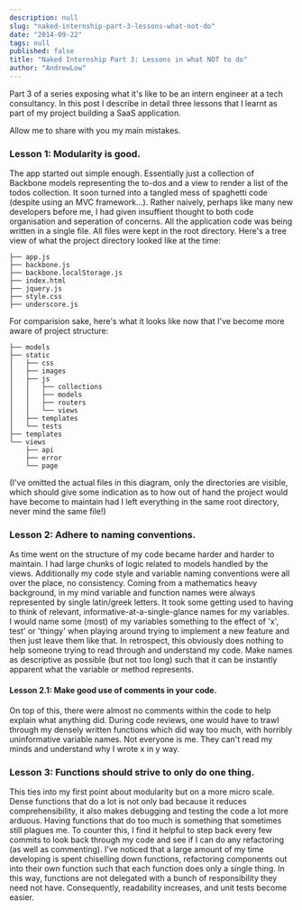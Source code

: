 ```yaml
---
description: null
slug: "naked-internship-part-3-lessons-what-not-do"
date: "2014-09-22"
tags: null
published: false
title: "Naked Internship Part 3: Lessons in what NOT to do"
author: "AndrewLow"
---
```


Part 3 of a series exposing what it's like to be an intern engineer at a tech consultancy. In this post I describe in detail three lessons that I learnt as part of my project building a SaaS application.

Allow me to share with you my main mistakes.

### Lesson 1: Modularity is good.

The app started out simple enough. Essentially just a collection of Backbone models representing the to-dos and a view to render a list of the todos collection. It soon turned into a tangled mess of spaghetti code (despite using an MVC framework...). Rather naively, perhaps like many new developers before me, I had given insuffient thought to both code organisation and seperation of concerns. All the application code was being written in a single file. All files were kept in the root directory. Here's a tree view of what the project directory looked like at the time:

    ├── app.js
    ├── backbone.js
    ├── backbone.localStorage.js
    ├── index.html
    ├── jquery.js
    ├── style.css
    ├── underscore.js

For comparision sake, here's what it looks like now that I've become more aware of project structure:

    ├── models
    ├── static
    │   ├── css
    │   ├── images
    │   ├── js
    │   │   ├── collections
    │   │   ├── models
    │   │   ├── routers
    │   │   └── views
    │   ├── templates
    │   └── tests
    ├── templates
    └── views
        ├── api
        ├── error
        └── page

(I've omitted the actual files in this diagram, only the directories are visible, which should give some indication as to how out of hand the project would have become to maintain had I left everything in the same root directory, never mind the same file!)

### Lesson 2: Adhere to naming conventions.

As time went on the structure of my code became harder and harder to maintain. I had large chunks of logic related to models handled by the views. Additionally my code style and variable naming conventions were all over the place, no consistency. Coming from a mathematics heavy background, in my mind variable and function names were always represented by single latin/greek letters. It took some getting used to having to think of relevant, informative-at-a-single-glance names for my variables. I would name some (most) of my variables something to the effect of 'x', test' or 'thingy' when playing around trying to implement a new feature and then just leave them like that. In retrospect, this obviously does nothing to help someone trying to read through and understand my code. Make names as descriptive as possible (but not too long) such that it can be instantly apparent what the variable or method represents.

#### Lesson 2.1: Make good use of comments in your code.

On top of this, there were almost no comments within the code to help explain what anything did. During code reviews, one would have to trawl through my densely written functions which did way too much, with horribly uninformative variable names. Not everyone is me. They can't read my minds and understand why I wrote x in y way.

### Lesson 3: Functions should strive to only do one thing.

This ties into my first point about modularity but on a more micro scale. Dense functions that do a lot is not only bad because it reduces comprehensibility, it also makes debugging and testing the code a lot more arduous. Having functions that do too much is something that sometimes still plagues me. To counter this, I find it helpful to step back every few commits to look back through my code and see if I can do any refactoring (as well as commenting). I've noticed that a large amount of my time developing is spent chiselling down functions, refactoring components out into their own function such that each function does only a single thing. In this way, functions are not delegated with a bunch of responsibility they need not have. Consequently, readability increases, and unit tests become easier.
